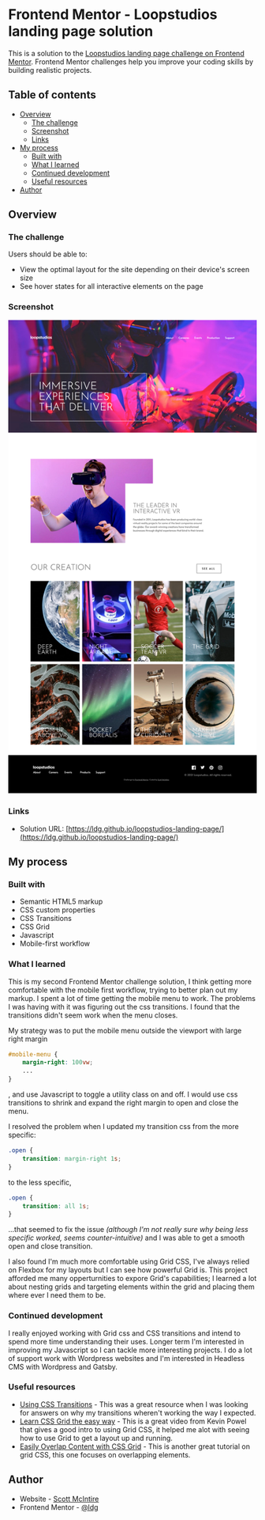 # Frontend Mentor - Loopstudios landing page solution

This is a solution to the [Loopstudios landing page challenge on Frontend Mentor](https://www.frontendmentor.io/challenges/loopstudios-landing-page-N88J5Onjw). Frontend Mentor challenges help you improve your coding skills by building realistic projects. 

## Table of contents

- [Overview](#overview)
  - [The challenge](#the-challenge)
  - [Screenshot](#screenshot)
  - [Links](#links)
- [My process](#my-process)
  - [Built with](#built-with)
  - [What I learned](#what-i-learned)
  - [Continued development](#continued-development)
  - [Useful resources](#useful-resources)
- [Author](#author)

## Overview

### The challenge

Users should be able to:

- View the optimal layout for the site depending on their device's screen size
- See hover states for all interactive elements on the page

### Screenshot

![](./design/loopstudio-solution-screenshot.png)

### Links

- Solution URL: [https://ldg.github.io/loopstudios-landing-page/](https://ldg.github.io/loopstudios-landing-page/)

## My process

### Built with

- Semantic HTML5 markup
- CSS custom properties
- CSS Transitions
- CSS Grid
- Javascript
- Mobile-first workflow

### What I learned

This is my second Frontend Mentor challenge solution, I think getting more comfortable with the mobile first workflow, trying to better plan out my markup. I spent a lot of time getting the mobile menu to work. The problems I was having with it was figuring out the css transitions. I found that the transitions didn't seem work when the menu closes.

My strategy was to put the mobile menu outside the viewport with large right margin 
```css 
#mobile-menu {
    margin-right: 100vw;
    ...
}
```
, and use Javascript to toggle a utility class on and off. I would use css transitions to shrink and expand the right margin to open and close the menu. 

I resolved the problem when I updated my transition css from the more specific:
```css
.open {
    transition: margin-right 1s;
}
```
to the less specific, 
```css
.open {
    transition: all 1s;
}
```
...that seemed to fix the issue *(although I'm not really sure why being less specific worked, seems counter-intuitive)* and I was able to get a smooth open and close transition. 

I also found I'm much more comfortable using Grid CSS, I've always relied on Flexbox for my layouts but I can see how powerful Grid is. This project afforded me many opperturnities to expore Grid's capabilities; I learned a lot about nesting grids and targeting elements within the grid and placing them where ever I need them to be. 

### Continued development
I really enjoyed working with Grid css and CSS transitions and intend to spend more time understanding their uses. Longer term I'm interested in improving my Javascript so I can tackle more interesting projects. I do a lot of support work with Wordpress websites and I'm interested in Headless CMS with Wordpress and Gatsby.

### Useful resources

- [Using CSS Transitions](https://developer.mozilla.org/en-US/docs/Web/CSS/CSS_Transitions/Using_CSS_transitions) - This was a great resource when I was looking for answers on why my transitions wheren't working the way I expected.
- [Learn CSS Grid the easy way](https://www.youtube.com/watch?v=rg7Fvvl3taU) - This is a great video from Kevin Powel that gives a good intro to using Grid CSS, it helped me alot with seeing how to use Grid to get a layout up and running.
- [Easily Overlap Content with CSS Grid](https://www.youtube.com/watch?v=HFG3BKOqOlE) - This is another great tutorial on grid CSS, this one focuses on overlapping elements.

## Author

- Website - [Scott McIntire](https://ldgwebdesign.com/contact/)
- Frontend Mentor - [@ldg](https://www.frontendmentor.io/profile/ldg)

